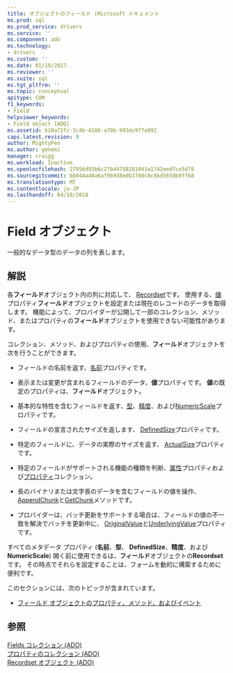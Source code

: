 ```yaml
---
title: オブジェクトのフィールド |Microsoft ドキュメント
ms.prod: sql
ms.prod_service: drivers
ms.service: ''
ms.component: ado
ms.technology:
- drivers
ms.custom: ''
ms.date: 01/19/2017
ms.reviewer: ''
ms.suite: sql
ms.tgt_pltfrm: ''
ms.topic: conceptual
apitype: COM
f1_keywords:
- Field
helpviewer_keywords:
- Field object [ADO]
ms.assetid: b10a72fc-3c4b-4186-a70b-993dc9f7a092
caps.latest.revision: 9
author: MightyPen
ms.author: genemi
manager: craigg
ms.workload: Inactive
ms.openlocfilehash: 27956d93b6c27b44758281043a1742eed7ce5d79
ms.sourcegitcommit: bb044a48a6af9b9d8edb178dc8c8bd5658b9ff68
ms.translationtype: MT
ms.contentlocale: ja-JP
ms.lasthandoff: 04/18/2018
---
```

# <a name="field-object"></a>Field オブジェクト
一般的なデータ型のデータの列を表します。  
  
## <a name="remarks"></a>解説  
 各**フィールド**オブジェクト内の列に対応して、 [Recordset](../../../ado/reference/ado-api/recordset-object-ado.md)です。 使用する、[値](../../../ado/reference/ado-api/value-property-ado.md)プロパティ**フィールド**オブジェクトを設定または現在のレコードのデータを取得します。 機能によって、プロバイダーが公開して一部のコレクション、メソッド、またはプロパティの**フィールド**オブジェクトを使用できない可能性があります。  
  
 コレクション、メソッド、およびプロパティの使用、**フィールド**オブジェクトを次を行うことができます。  
  
-   フィールドの名前を返す、[名前](../../../ado/reference/ado-api/name-property-ado.md)プロパティです。  
  
-   表示または変更が含まれるフィールドのデータ、**値**プロパティです。 **値**の既定のプロパティは、**フィールド**オブジェクト。  
  
-   基本的な特性を含むフィールドを返す、[型](../../../ado/reference/ado-api/type-property-ado.md)、[精度](../../../ado/reference/ado-api/precision-property-ado.md)、および[NumericScale](../../../ado/reference/ado-api/numericscale-property-ado.md)プロパティです。  
  
-   フィールドの宣言されたサイズを返します、 [DefinedSize](../../../ado/reference/ado-api/definedsize-property.md)プロパティです。  
  
-   特定のフィールドに、データの実際のサイズを返す、 [ActualSize](../../../ado/reference/ado-api/actualsize-property-ado.md)プロパティです。  
  
-   特定のフィールドがサポートされる機能の種類を判断、[属性](../../../ado/reference/ado-api/attributes-property-ado.md)プロパティおよび[プロパティ](../../../ado/reference/ado-api/properties-collection-ado.md)コレクション。  
  
-   長のバイナリまたは文字長のデータを含むフィールドの値を操作、 [AppendChunk](../../../ado/reference/ado-api/appendchunk-method-ado.md)と[GetChunk](../../../ado/reference/ado-api/getchunk-method-ado.md)メソッドです。  
  
-   プロバイダーは、バッチ更新をサポートする場合は、フィールドの値の不一致を解決でバッチを更新中に、 [OriginalValue](../../../ado/reference/ado-api/originalvalue-property-ado.md)と[UnderlyingValue](../../../ado/reference/ado-api/underlyingvalue-property.md)プロパティです。  
  
 すべてのメタデータ プロパティ (**名前**、**型**、 **DefinedSize**、**精度**、および**NumericScale**) 開く前に使用できるは、**フィールド**オブジェクトの**Recordset**です。 その時点でそれらを設定することは、フォームを動的に構築するために便利です。  
  
 このセクションには、次のトピックが含まれています。  
  
-   [フィールド オブジェクトのプロパティ、メソッド、およびイベント](../../../ado/reference/ado-api/field-object-properties-methods-and-events.md)  
  
## <a name="see-also"></a>参照  
 [Fields コレクション (ADO)](../../../ado/reference/ado-api/fields-collection-ado.md)   
 [プロパティのコレクション (ADO)](../../../ado/reference/ado-api/properties-collection-ado.md)   
 [Recordset オブジェクト (ADO)](../../../ado/reference/ado-api/recordset-object-ado.md)

